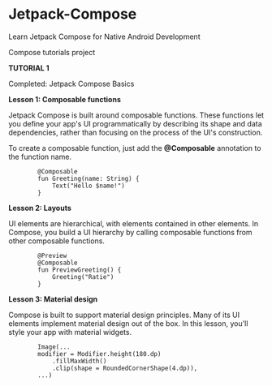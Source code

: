 # Jetpack-Compose
Learn Jetpack Compose for Native Android Development

Compose tutorials project


**TUTORIAL 1**

Completed: Jetpack Compose Basics

**Lesson 1: Composable functions**

Jetpack Compose is built around composable functions. These functions let you define your app's UI programmatically by describing its shape and data dependencies, rather than focusing on the process of the UI's construction. 

To create a composable function, just add the **@Composable** annotation to the function name.

            @Composable
            fun Greeting(name: String) {
                Text("Hello $name!")
            }

**Lesson 2: Layouts**

UI elements are hierarchical, with elements contained in other elements. In Compose, you build a UI hierarchy by calling composable functions from other composable functions.

            @Preview
            @Composable
            fun PreviewGreeting() {
                Greeting("Ratie")
            }
            

**Lesson 3: Material design**

Compose is built to support material design principles. Many of its UI elements implement material design out of the box. In this lesson, you'll style your app with material widgets.
            
            Image(...
            modifier = Modifier.height(180.dp)
                .fillMaxWidth()
                .clip(shape = RoundedCornerShape(4.dp)),
            ...)
        



